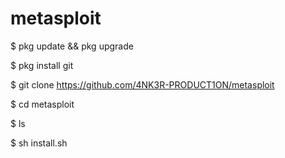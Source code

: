 # metasploit

$ pkg update && pkg upgrade

$ pkg install git

$ git clone https://github.com/4NK3R-PRODUCT1ON/metasploit

$ cd metasploit

$ ls

$ sh install.sh
